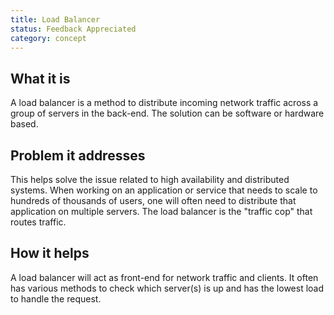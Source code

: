 ```yaml
---
title: Load Balancer
status: Feedback Appreciated
category: concept
---
```


## What it is

A load balancer is a method to distribute incoming network traffic across a group of servers in the back-end. The solution can be software or hardware based.

## Problem it addresses

This helps solve the issue related to high availability and distributed systems. When working on an application or service that needs to scale to hundreds of thousands of users, one will often need to distribute that application on multiple servers. The load balancer is the "traffic cop" that routes traffic.

## How it helps

A load balancer will act as front-end for network traffic and clients. It often has various methods to check which server(s) is up and has the lowest load to handle the request.
